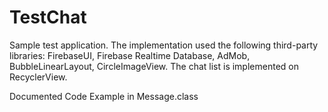 # TestChat

Sample test application. The implementation used the following third-party libraries:
FirebaseUI, Firebase Realtime Database, AdMob, BubbleLinearLayout, CircleImageView.
The chat list is implemented on RecyclerView.

Documented Code Example in Message.class
